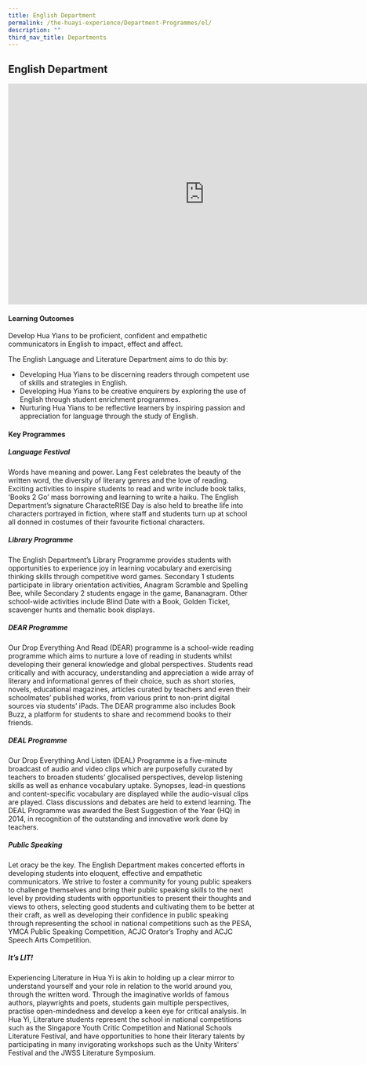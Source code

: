 ```yaml
---
title: English Department
permalink: /the-huayi-experience/Department-Programmes/el/
description: ""
third_nav_title: Departments
---
```

## English Department

<iframe allowfullscreen="true" height="450" width="800" frameborder="0" src="https://docs.google.com/presentation/d/e/2PACX-1vQ2u-7vRC3J6q6rx5tZEQOmzjqVsNUVFUjmZ5cT33S5e7EK2C1WZX9QwBXetGs5MJ1Ptd-LhYD0ggGt/embed?start=false&amp;loop=false&amp;delayms=3000"></iframe>

#### Learning Outcomes

Develop Hua Yians to be proficient, confident and empathetic communicators in English to impact, effect and affect.

The English Language and Literature Department aims to do this by:
*   Developing Hua Yians to be discerning readers through competent use of skills and strategies in English.
*   Developing Hua Yians to be creative enquirers by exploring the use of English through student enrichment programmes.
*   Nurturing Hua Yians to be reflective learners by inspiring passion and appreciation for language through the study of English.

#### Key Programmes

##### Language Festival

Words have meaning and power. Lang Fest celebrates the beauty of the written word, the diversity of literary genres and the love of reading. Exciting activities to inspire students to read and write include book talks, ‘Books 2 Go’ mass borrowing and learning to write a haiku. The English Department’s signature CharacteRISE Day is also held to breathe life into characters portrayed in fiction, where staff and students turn up at school all donned in costumes of their favourite fictional characters.

##### Library Programme

The English Department’s Library Programme provides students with opportunities to experience joy in learning vocabulary and exercising thinking skills through competitive word games. Secondary 1 students participate in library orientation activities, Anagram Scramble and Spelling Bee, while Secondary 2 students engage in the game, Bananagram. Other school-wide activities include Blind Date with a Book, Golden Ticket, scavenger hunts and thematic book displays.

##### DEAR Programme

Our Drop Everything And Read (DEAR) programme is a school-wide reading programme which aims to nurture a love of reading in students whilst developing their general knowledge and global perspectives. Students read critically and with accuracy, understanding and appreciation a wide array of literary and informational genres of their choice, such as short stories, novels, educational magazines, articles curated by teachers and even their schoolmates’ published works, from various print to non-print digital sources via students’ iPads. The DEAR programme also includes Book Buzz, a platform for students to share and recommend books to their friends.

##### DEAL Programme

Our Drop Everything And Listen (DEAL) Programme is a five-minute broadcast of audio and video clips which are purposefully curated by teachers to broaden students’ glocalised perspectives, develop listening skills as well as enhance vocabulary uptake. Synopses, lead-in questions and content-specific vocabulary are displayed while the audio-visual clips are played. Class discussions and debates are held to extend learning. The DEAL Programme was awarded the Best Suggestion of the Year (HQ) in 2014, in recognition of the outstanding and innovative work done by teachers.

##### Public Speaking

Let oracy be the key. The English Department makes concerted efforts in developing students into eloquent, effective and empathetic communicators. We strive to foster a community for young public speakers to challenge themselves and bring their public speaking skills to the next level by providing students with opportunities to present their thoughts and views to others, selecting good students and cultivating them to be better at their craft, as well as developing their confidence in public speaking through representing the school in national competitions such as the PESA, YMCA Public Speaking Competition, ACJC Orator’s Trophy and ACJC Speech Arts Competition.

##### It’s LIT!

Experiencing Literature in Hua Yi is akin to holding up a clear mirror to understand yourself and your role in relation to the world around you, through the written word. Through the imaginative worlds of famous authors, playwrights and poets, students gain multiple perspectives, practise open-mindedness and develop a keen eye for critical analysis. In Hua Yi, Literature students represent the school in national competitions such as the Singapore Youth Critic Competition and National Schools Literature Festival, and have opportunities to hone their literary talents by participating in many invigorating workshops such as the Unity Writers’ Festival and the JWSS Literature Symposium.